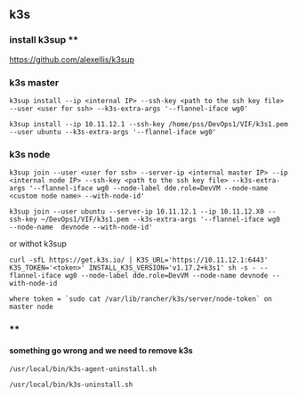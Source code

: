 ## k3s 

### install k3sup **

https://github.com/alexellis/k3sup

### k3s master 

`k3sup install --ip <internal IP> --ssh-key <path to the ssh key file> --user <user for ssh> --k3s-extra-args '--flannel-iface wg0'`
```
k3sup install --ip 10.11.12.1 --ssh-key /home/pss/DevOps1/VIF/k3s1.pem --user ubuntu --k3s-extra-args '--flannel-iface wg0'
```

### k3s node

`k3sup join --user <user for ssh> --server-ip <internal master IP> --ip <internal node IP> --ssh-key <path to the ssh key file> --k3s-extra-args '--flannel-iface wg0 --node-label dde.role=DevVM --node-name <custom node name> --with-node-id'`

```
k3sup join --user ubuntu --server-ip 10.11.12.1 --ip 10.11.12.X0 --ssh-key ~/DevOps1/VIF/k3s1.pem --k3s-extra-args '--flannel-iface wg0  --node-name  devnode --with-node-id'
```

or withot k3sup

```
curl -sfL https://get.k3s.io/ | K3S_URL='https://10.11.12.1:6443' K3S_TOKEN='<token>' INSTALL_K3S_VERSION='v1.17.2+k3s1' sh -s - --flannel-iface wg0 --node-label dde.role=DevVM --node-name devnode --with-node-id

where token = `sudo cat /var/lib/rancher/k3s/server/node-token` on master node
```


### **

#### something go wrong and we need to remove k3s

`/usr/local/bin/k3s-agent-uninstall.sh`

`/usr/local/bin/k3s-uninstall.sh`